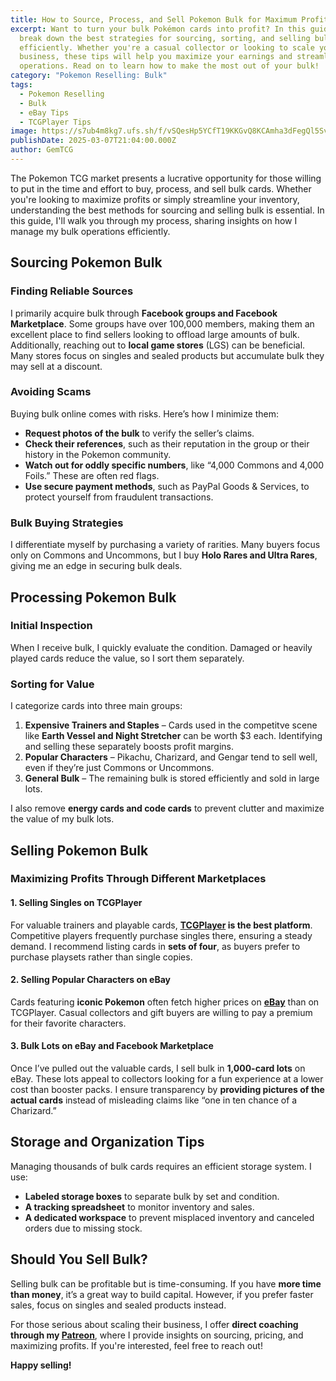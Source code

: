 ```yaml
---
title: How to Source, Process, and Sell Pokemon Bulk for Maximum Profit
excerpt: Want to turn your bulk Pokémon cards into profit? In this guide, I
  break down the best strategies for sourcing, sorting, and selling bulk
  efficiently. Whether you're a casual collector or looking to scale your
  business, these tips will help you maximize your earnings and streamline your
  operations. Read on to learn how to make the most out of your bulk!
category: "Pokemon Reselling: Bulk"
tags:
  - Pokemon Reselling
  - Bulk
  - eBay Tips
  - TCGPlayer Tips
image: https://s7ub4m8kg7.ufs.sh/f/vSQesHp5YCfT19KKGvQ8KCAmha3dFegQl5SvZk02BIctUYbW
publishDate: 2025-03-07T21:04:00.000Z
author: GemTCG
---
```

[](https://www.youtube.com/watch?v=znArjXcdoZA&t=296s)[](https://www.youtube.com/watch?v=znArjXcdoZA&t=296s)The Pokemon TCG market presents a lucrative opportunity for those willing to put in the time and effort to buy, process, and sell bulk cards. Whether you're looking to maximize profits or simply streamline your inventory, understanding the best methods for sourcing and selling bulk is essential. In this guide, I'll walk you through my process, sharing insights on how I manage my bulk operations efficiently.

<YouTube id="znArjXcdoZA" />[](<>)

## **Sourcing Pokemon Bulk**

### **Finding Reliable Sources**

I primarily acquire bulk through **Facebook groups and Facebook Marketplace**. Some groups have over 100,000 members, making them an excellent place to find sellers looking to offload large amounts of bulk. Additionally, reaching out to **local game stores** (LGS) can be beneficial. Many stores focus on singles and sealed products but accumulate bulk they may sell at a discount.

### **Avoiding Scams**

Buying bulk online comes with risks. Here’s how I minimize them:

* **Request photos of the bulk** to verify the seller’s claims.
* **Check their references**, such as their reputation in the group or their history in the Pokemon community.
* **Watch out for oddly specific numbers**, like “4,000 Commons and 4,000 Foils.” These are often red flags.
* **Use secure payment methods**, such as PayPal Goods & Services, to protect yourself from fraudulent transactions.

### **Bulk Buying Strategies**

I differentiate myself by purchasing a variety of rarities. Many buyers focus only on Commons and Uncommons, but I buy **Holo Rares and Ultra Rares**, giving me an edge in securing bulk deals.

## **Processing Pokemon Bulk**

### **Initial Inspection**

When I receive bulk, I quickly evaluate the condition. Damaged or heavily played cards reduce the value, so I sort them separately.

### **Sorting for Value**

I categorize cards into three main groups:

1. **Expensive Trainers and Staples** – Cards used in the competitve scene like **Earth Vessel and Night Stretcher** can be worth $3 each. Identifying and selling these separately boosts profit margins.
2. **Popular Characters** – Pikachu, Charizard, and Gengar tend to sell well, even if they’re just Commons or Uncommons.
3. **General Bulk** – The remaining bulk is stored efficiently and sold in large lots.

I also remove **energy cards and code cards** to prevent clutter and maximize the value of my bulk lots.

## **Selling Pokemon Bulk**

### **Maximizing Profits Through Different Marketplaces**

#### **1. Selling Singles on TCGPlayer**

For valuable trainers and playable cards, **[TCGPlayer](https://tcgplayer.com) is the best platform**. Competitive players frequently purchase singles there, ensuring a steady demand. I recommend listing cards in **sets of four**, as buyers prefer to purchase playsets rather than single copies.

#### **2. Selling Popular Characters on eBay**

Cards featuring **iconic Pokemon** often fetch higher prices on **[eBay](https://ebay.com)** than on TCGPlayer. Casual collectors and gift buyers are willing to pay a premium for their favorite characters.

#### **3. Bulk Lots on eBay and Facebook Marketplace**

Once I’ve pulled out the valuable cards, I sell bulk in **1,000-card lots** on eBay. These lots appeal to collectors looking for a fun experience at a lower cost than booster packs. I ensure transparency by **providing pictures of the actual cards** instead of misleading claims like “one in ten chance of a Charizard.”

## **Storage and Organization Tips**

Managing thousands of bulk cards requires an efficient storage system. I use:

* **Labeled storage boxes** to separate bulk by set and condition.
* **A tracking spreadsheet** to monitor inventory and sales.
* **A dedicated workspace** to prevent misplaced inventory and canceled orders due to missing stock.

## **Should You Sell Bulk?**

Selling bulk can be profitable but is time-consuming. If you have **more time than money**, it’s a great way to build capital. However, if you prefer faster sales, focus on singles and sealed products instead.

For those serious about scaling their business, I offer **direct coaching through my [Patreon](https://www.patreon.com/c/GemTCG)**, where I provide insights on sourcing, pricing, and maximizing profits. If you're interested, feel free to reach out!

**Happy selling!**
